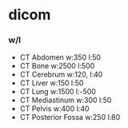 # dicom

### w/l
- CT Abdomen w:350 l:50
- CT Bone w:2500 l:500
- CT Cerebrum w:120, l:40
- CT Liver w:150 l:50
- CT Lung w:1500 l:-500
- CT Mediastinum w:300 l:50
- CT Pelvis w:400 l:40
- CT Posterior Fossa w:250 l:80
